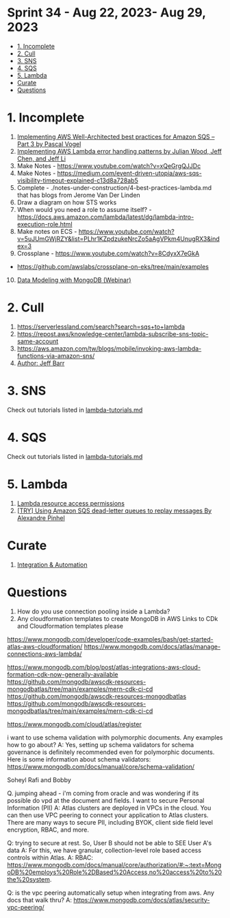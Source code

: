 <h1>Sprint 34 - Aug 22, 2023- Aug 29, 2023</h1>

<!-- TOC -->

- [1. Incomplete](#1-incomplete)
- [2. Cull](#2-cull)
- [3. SNS](#3-sns)
- [4. SQS](#4-sqs)
- [5. Lambda](#5-lambda)
- [Curate](#curate)
- [Questions](#questions)

<!-- /TOC -->

# 1. Incomplete

1. [Implementing AWS Well-Architected best practices for Amazon SQS – Part 3 by Pascal Vogel](https://aws.amazon.com/blogs/compute/implementing-aws-well-architected-best-practices-for-amazon-sqs-part-3/)
2. [Implementing AWS Lambda error handling patterns by Julian Wood, Jeff Chen, and Jeff Li](https://aws.amazon.com/blogs/compute/implementing-aws-lambda-error-handling-patterns/)
3. Make Notes - https://www.youtube.com/watch?v=xQeGrgQJJDc
4. Make Notes - https://medium.com/event-driven-utopia/aws-sqs-visibility-timeout-explained-c13d8a728ab5
5. Complete - ./notes-under-construction/4-best-practices-lambda.md that has blogs from Jerome Van Der Linden
6. Draw a diagram on how STS works
7. When would you need a role to assume itself? - https://docs.aws.amazon.com/lambda/latest/dg/lambda-intro-execution-role.html
8. Make notes on ECS - https://www.youtube.com/watch?v=5uJUmGWjRZY&list=PLhr1KZpdzukeNrcZo5aAgVPkm4UnugRX3&index=3
9. Crossplane - https://www.youtube.com/watch?v=8CdyxX7eGkA
- https://github.com/awslabs/crossplane-on-eks/tree/main/examples
10. [Data Modeling with MongoDB (Webinar)](https://www.youtube.com/watch?v=zjDkBgyGdwQ)

# 2. Cull
1. https://serverlessland.com/search?search=sqs+to+lambda
2. https://repost.aws/knowledge-center/lambda-subscribe-sns-topic-same-account
3. https://aws.amazon.com/tw/blogs/mobile/invoking-aws-lambda-functions-via-amazon-sns/
4. [Author: Jeff Barr](https://aws.amazon.com/blogs/aws/author/jbarr/)

# 3. SNS

Check out tutorials listed in [lambda-tutorials.md](../my-tracks/lambda-tutorials.md)

# 4. SQS

Check out tutorials listed in [lambda-tutorials.md](../my-tracks/lambda-tutorials.md)

# 5. Lambda

1. [Lambda resource access permissions](https://docs.aws.amazon.com/en_us/lambda/latest/dg/lambda-permissions.html)
2. [[TRY] Using Amazon SQS dead-letter queues to replay messages By Alexandre Pinhel](https://aws.amazon.com/blogs/compute/using-amazon-sqs-dead-letter-queues-to-replay-messages)

# Curate

1. [Integration & Automation](https://aws.amazon.com/blogs/infrastructure-and-automation/)

# Questions

1. How do you use connection pooling inside a Lambda?
2. Any cloudformation templates to create MongoDB in AWS
Links to CDk and Cloudformation templates please

https://www.mongodb.com/developer/code-examples/bash/get-started-atlas-aws-cloudformation/
https://www.mongodb.com/docs/atlas/manage-connections-aws-lambda/

https://www.mongodb.com/blog/post/atlas-integrations-aws-cloud-formation-cdk-now-generally-available
https://github.com/mongodb/awscdk-resources-mongodbatlas/tree/main/examples/mern-cdk-ci-cd
https://github.com/mongodb/awscdk-resources-mongodbatlas
https://github.com/mongodb/awscdk-resources-mongodbatlas/tree/main/examples/mern-cdk-ci-cd

https://www.mongodb.com/cloud/atlas/register

i want to use schema validation with polymorphic documents. Any examples how to go about?
A: Yes, setting up schema validators for schema governance is definitely recommended even for polymorphic documents. Here is some information about schema validators: https://www.mongodb.com/docs/manual/core/schema-validation/

Soheyl Rafi and Bobby

Q. jumping ahead - i'm coming from oracle and was wondering if its possible do vpd at the document and fields. I want to secure Personal Information (PII)
A: Atlas clusters are deployed in VPCs in the cloud. You can then use VPC peering to connect your application to Atlas clusters. There are many ways to secure PII, including BYOK, client side field level encryption, RBAC, and more.

Q: trying to secure at rest. So, User B should not be able to SEE User A's data
A: For this, we have granular, collection-level role based access controls within Atlas.
A: RBAC: https://www.mongodb.com/docs/manual/core/authorization/#:~:text=MongoDB%20employs%20Role%2DBased%20Access,no%20access%20to%20the%20system.

Q: is the vpc peering automatically setup when integrating from aws. Any docs that walk thru?
A: https://www.mongodb.com/docs/atlas/security-vpc-peering/